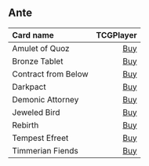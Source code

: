 ## Ante

| Card name | TCGPlayer |
| :-------- | --------: |
| Amulet of Quoz | [Buy](https://shop.tcgplayer.com/magic/ice-age/amulet-of-quoz?utm_campaign=affiliate&utm_medium=GAMEDLEY&utm_source=GAMEDLEY) |
| Bronze Tablet | [Buy](https://shop.tcgplayer.com/magic/fourth-edition/bronze-tablet?utm_campaign=affiliate&utm_medium=GAMEDLEY&utm_source=GAMEDLEY) |
| Contract from Below | [Buy](https://shop.tcgplayer.com/magic/revised-edition/contract-from-below?utm_campaign=affiliate&utm_medium=GAMEDLEY&utm_source=GAMEDLEY) |
| Darkpact | [Buy](https://shop.tcgplayer.com/magic/revised-edition/darkpact?utm_campaign=affiliate&utm_medium=GAMEDLEY&utm_source=GAMEDLEY) |
| Demonic Attorney | [Buy](https://shop.tcgplayer.com/magic/revised-edition/demonic-attorney?utm_campaign=affiliate&utm_medium=GAMEDLEY&utm_source=GAMEDLEY) |
| Jeweled Bird | [Buy](https://shop.tcgplayer.com/magic/chronicles/jeweled-bird?utm_campaign=affiliate&utm_medium=GAMEDLEY&utm_source=GAMEDLEY) |
| Rebirth | [Buy](https://shop.tcgplayer.com/magic/fourth-edition/rebirth?utm_campaign=affiliate&utm_medium=GAMEDLEY&utm_source=GAMEDLEY) |
| Tempest Efreet | [Buy](https://shop.tcgplayer.com/magic/fourth-edition/tempest-efreet?utm_campaign=affiliate&utm_medium=GAMEDLEY&utm_source=GAMEDLEY) |
| Timmerian Fiends | [Buy](https://shop.tcgplayer.com/magic/homelands/timmerian-fiends?utm_campaign=affiliate&utm_medium=GAMEDLEY&utm_source=GAMEDLEY) |
